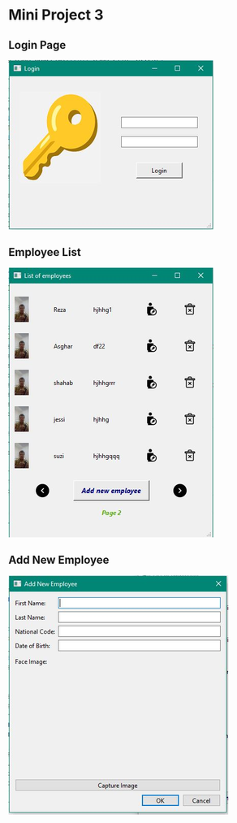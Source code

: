 # Mini Project 3

## Login Page

![](img/login.JPG)

## Employee List

![](img/empList.JPG)

## Add New Employee

![](img/addNew.JPG)